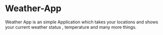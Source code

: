 # Weather-App
Weather App is an simple Application which takes your locations and shows your current weather status , temperature and many more things.
